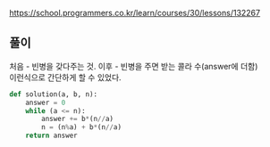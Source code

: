 https://school.programmers.co.kr/learn/courses/30/lessons/132267

풀이
-------------
처음 - 빈병을 갖다주는 것. 이후 - 빈병을 주면 받는 콜라 수(answer에 더함)<br>
이런식으로 간단하게 할 수 있었다.

```python
def solution(a, b, n):
    answer = 0
    while (a <= n):
        answer += b*(n//a)
        n = (n%a) + b*(n//a)
    return answer
```